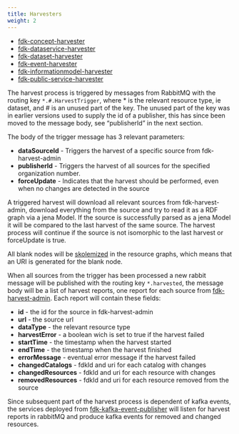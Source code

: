 ```yaml
---
title: Harvesters
weight: 2
---
```


* [fdk-concept-harvester](https://github.com/Informasjonsforvaltning/fdk-concept-harvester)
* [fdk-dataservice-harvester](https://github.com/Informasjonsforvaltning/fdk-dataservice-harvester)
* [fdk-dataset-harvester](https://github.com/Informasjonsforvaltning/fdk-dataset-harvester)
* [fdk-event-harvester](https://github.com/Informasjonsforvaltning/fdk-event-harvester)
* [fdk-informationmodel-harvester](https://github.com/Informasjonsforvaltning/fdk-informationmodel-harvester)
* [fdk-public-service-harvester](https://github.com/Informasjonsforvaltning/fdk-public-service-harvester)

The harvest process is triggered by messages from RabbitMQ with the routing key `*.#.HarvestTrigger`, where * is the relevant resource type, ie dataset, and # is an unused part of the key. The unused part of the key was in earlier versions used to supply the id of a publisher, this has since been moved to the message body, see “publisherId” in the next section.

The body of the trigger message has 3 relevant parameters:
* **dataSourceId** - Triggers the harvest of a specific source from fdk-harvest-admin
* **publisherId** - Triggers the harvest of all sources for the specified organization number.
* **forceUpdate** - Indicates that the harvest should be performed, even when no changes are detected in the source

A triggered harvest will download all relevant sources from fdk-harvest-admin, download everything from the source and try to read it as a RDF graph via a jena Model. If the source is successfully parsed as a jena Model it will be compared to the last harvest of the same source. The harvest process will continue if the source is not isomorphic to the last harvest or forceUpdate is true.

All blank nodes will be [skolemized](https://www.w3.org/wiki/BnodeSkolemization) in the resource graphs, which means that an URI is generated for the blank node.

When all sources from the trigger has been processed a new rabbit message will be published with the routing key `*.harvested`, the message body will be a list of harvest reports, one report for each source from [fdk-harvest-admin](https://informasjonsforvaltning.github.io/data.norge.no/harvesting/harvest-admin).
Each report will contain these fields:
* **id** - the id for the source in fdk-harvest-admin
* **url** - the source url
* **dataType** - the relevant resource type
* **harvestError** - a boolean wich is set to true if the harvest failed
* **startTime** - the timestamp when the harvest started
* **endTime** - the timestamp when the harvest finished
* **errorMessage** - eventual error message if the harvest failed
* **changedCatalogs** - fdkId and uri for each catalog with changes
* **changedResources** - fdkId and uri for each resource with changes
* **removedResources** - fdkId and uri for each resource removed from the source

Since subsequent part of the harvest process is dependent of kafka events, the services deployed from [fdk-kafka-event-publisher](https://github.com/Informasjonsforvaltning/fdk-kafka-event-publisher) will listen for harvest reports in rabbitMQ and produce kafka events for removed and changed resources.

